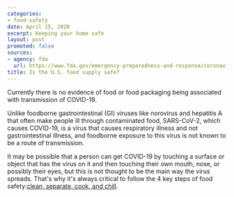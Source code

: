 ```yaml
---
categories:
- food-safety
date: April 15, 2020
excerpt: Keeping your home safe
layout: post
promoted: false
sources:
- agency: fda
  url: https://www.fda.gov/emergency-preparedness-and-response/coronavirus-disease-2019-covid-19/coronavirus-disease-2019-covid-19-frequently-asked-questions
title: Is the U.S. food supply safe?
---
```


Currently there is no evidence of food or food packaging being associated with transmission of COVID-19.

Unlike foodborne gastrointestinal (GI) viruses like norovirus and hepatitis A that often make people ill through contaminated food, SARS-CoV-2, which causes COVID-19, is a virus that causes respiratory illness and not gastrointestinal illness, and foodborne exposure to this virus is not known to be a route of transmission.

It may be possible that a person can get COVID-19 by touching a surface or object that has the virus on it and then touching their own mouth, nose, or possibly their eyes, but this is not thought to be the main way the virus spreads. That's why it's always critical to follow the 4 key steps of food safety:[clean, separate, cook, and chill](https://www.foodsafety.gov/keep-food-safe/4-steps-to-food-safety).
